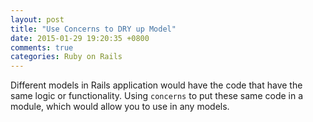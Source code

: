 ```yaml
---
layout: post
title: "Use Concerns to DRY up Model"
date: 2015-01-29 19:20:35 +0800
comments: true
categories: Ruby on Rails
---
```

Different models in Rails application would have the code that have the same logic or functionality. Using `concerns` to put these same code in a module, which would allow you to use in any models.